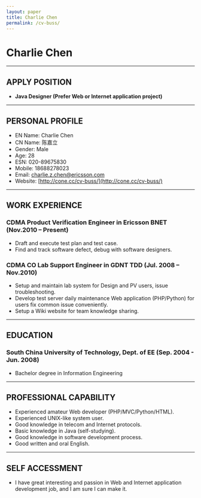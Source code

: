 ```yaml
---
layout: paper
title: Charlie Chen
permalink: /cv-buss/
---
```

# Charlie Chen

---

## APPLY POSITION

- **Java Designer (Prefer Web or Internet application project)**

---

## PERSONAL PROFILE

- EN Name: Charlie Chen
- CN Name: 陈嘉立
- Gender: Male
- Age: 28
- ESN: 020-89675830
- Mobile: 18688278023
- Email: [charlie.z.chen@ericsson.com](mailto:charlie.z.chen@ericsson.com)
- Website: [http://cone.cc/cv-buss/](http://cone.cc/cv-buss/)

---

## WORK EXPERIENCE

### CDMA Product Verification Engineer in Ericsson BNET (Nov.2010 – Present)

- Draft and execute test plan and test case.
- Find and track software defect, debug with software designers.

### CDMA CO Lab Support Engineer in GDNT TDD (Jul. 2008 – Nov.2010)

- Setup and maintain lab system for Design and PV users, issue troubleshooting.
- Develop test server daily maintenance Web application (PHP/Python) for users fix common issue conveniently. 
- Setup a Wiki website for team knowledge sharing.

---

## EDUCATION

### South China University of Technology, Dept. of EE (Sep. 2004 - Jun. 2008)

- Bachelor degree in Information Engineering

---

## PROFESSIONAL CAPABILITY

- Experienced amateur Web developer (PHP/MVC/Python/HTML).
- Experienced UNIX-like system user.
- Good knowledge in telecom and Internet protocols.
- Basic knowledge in Java (self-studying).
- Good knowledge in software development process.
- Good written and oral English.

---

## SELF ACCESSMENT

- I have great interesting and passion in Web and Internet application development job, and I am sure I can make it.
